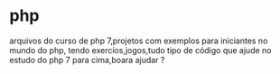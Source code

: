# php
arquivos do curso de php 7,projetos com exemplos para iniciantes no mundo do php, tendo exercíos,jogos,tudo tipo de código que ajude no estudo do php 7 para cima,boara ajudar ?
